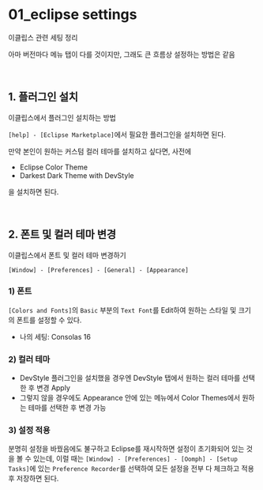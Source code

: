 # 01_eclipse settings

이클립스 관련 세팅 정리

아마 버전마다 메뉴 탭이 다를 것이지만, 그래도 큰 흐름상 설정하는 방법은 같음

<br>

## 1. 플러그인 설치

이클립스에서 플러그인 설치하는 방법

`[help] - [Eclipse Marketplace]`에서 필요한 플러그인을 설치하면 된다.

만약 본인이 원하는 커스텀 컬러 테마를 설치하고 싶다면, 사전에

- Eclipse Color Theme
- Darkest Dark Theme with DevStyle

을 설치하면 된다.

<br>

## 2. 폰트 및 컬러 테마 변경

이클립스에서 폰트 및 컬러 테마 변경하기

`[Window] - [Preferences] - [General] - [Appearance]`

### 1) 폰트

`[Colors and Fonts]`의 `Basic` 부분의 `Text Font`를 Edit하여 원하는 스타일 및 크기의 폰트를 설정할 수 있다.

- 나의 세팅: Consolas 16

### 2) 컬러 테마

- DevStyle 플러그인을 설치했을 경우엔 DevStyle 탭에서 원하는 컬러 테마를 선택한 후 변경 Apply
- 그렇지 않을 경우에도 Appearance 안에 있는 메뉴에서 Color Themes에서 원하는 테마를 선택한 후 변경 가능

### 3) 설정 적용

분명히 설정을 바꿨음에도 불구하고 Eclipse를 재시작하면 설정이 초기화되어 있는 것을 볼 수 있는데, 이럴 때는 `[Window] - [Preferences] - [Oomph] - [Setup Tasks]`에 있는 `Preference Recorder`를 선택하여 모든 설정을 전부 다 체크하고 적용 후 저장하면 된다.

<br>

